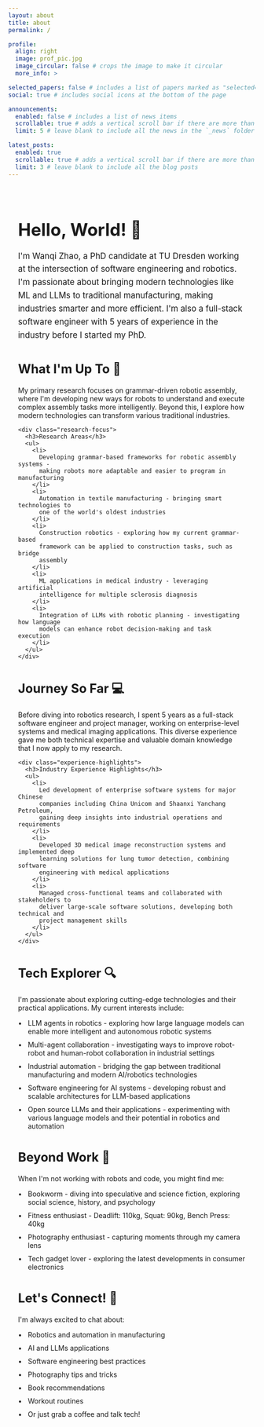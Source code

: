 ```yaml
---
layout: about
title: about
permalink: /

profile:
  align: right
  image: prof_pic.jpg
  image_circular: false # crops the image to make it circular
  more_info: >

selected_papers: false # includes a list of papers marked as "selected={true}"
social: true # includes social icons at the bottom of the page

announcements:
  enabled: false # includes a list of news items
  scrollable: true # adds a vertical scroll bar if there are more than 3 news items
  limit: 5 # leave blank to include all the news in the `_news` folder

latest_posts:
  enabled: true
  scrollable: true # adds a vertical scroll bar if there are more than 3 new posts items
  limit: 3 # leave blank to include all the blog posts
---
```



<div class="home-container">
  <!-- Hero Section -->
  <section class="hero-section">
    <h1 class="greeting">Hello, World! 👋</h1>
    <div class="intro">
      <p>
        I'm Wanqi Zhao, a PhD candidate at TU Dresden working at the
        intersection of software engineering and robotics. I'm passionate about
        bringing modern technologies like ML and LLMs to traditional
        manufacturing, making industries smarter and more efficient. I'm also a
        full-stack software engineer with 5 years of experience in the industry
        before I started my PhD.
      </p>
    </div>
  </section>

  <!-- Current Research Section -->
  <section class="research-section">
    <h2>What I'm Up To 🚀</h2>
    <p>
      My primary research focuses on grammar-driven robotic assembly, where I'm
      developing new ways for robots to understand and execute complex assembly
      tasks more intelligently. Beyond this, I explore how modern technologies
      can transform various traditional industries.
    </p>

    <div class="research-focus">
      <h3>Research Areas</h3>
      <ul>
        <li>
          Developing grammar-based frameworks for robotic assembly systems -
          making robots more adaptable and easier to program in manufacturing
        </li>
        <li>
          Automation in textile manufacturing - bringing smart technologies to
          one of the world's oldest industries
        </li>
        <li>
          Construction robotics - exploring how my current grammar-based
          framework can be applied to construction tasks, such as bridge
          assembly
        </li>
        <li>
          ML applications in medical industry - leveraging artificial
          intelligence for multiple sclerosis diagnosis
        </li>
        <li>
          Integration of LLMs with robotic planning - investigating how language
          models can enhance robot decision-making and task execution
        </li>
      </ul>
    </div>
  </section>

  <!-- Journey Section -->
  <section class="journey-section">
    <h2>Journey So Far 💻</h2>
    <p>
      Before diving into robotics research, I spent 5 years as a full-stack
      software engineer and project manager, working on enterprise-level systems
      and medical imaging applications. This diverse experience gave me both
      technical expertise and valuable domain knowledge that I now apply to my
      research.
    </p>

    <div class="experience-highlights">
      <h3>Industry Experience Highlights</h3>
      <ul>
        <li>
          Led development of enterprise software systems for major Chinese
          companies including China Unicom and Shaanxi Yanchang Petroleum,
          gaining deep insights into industrial operations and requirements
        </li>
        <li>
          Developed 3D medical image reconstruction systems and implemented deep
          learning solutions for lung tumor detection, combining software
          engineering with medical applications
        </li>
        <li>
          Managed cross-functional teams and collaborated with stakeholders to
          deliver large-scale software solutions, developing both technical and
          project management skills
        </li>
      </ul>
    </div>
  </section>

  <!-- Tech Explorer Section -->
  <section class="tech-section">
    <h2>Tech Explorer 🔍</h2>
    <p>
      I'm passionate about exploring cutting-edge technologies and their
      practical applications. My current interests include:
    </p>
    <ul class="index">
      <li>
        LLM agents in robotics - exploring how large language models can enable
        more intelligent and autonomous robotic systems
      </li>
      <li>
        Multi-agent collaboration - investigating ways to improve robot-robot
        and human-robot collaboration in industrial settings
      </li>
      <li>
        Industrial automation - bridging the gap between traditional
        manufacturing and modern AI/robotics technologies
      </li>
      <li>
        Software engineering for AI systems - developing robust and scalable
        architectures for LLM-based applications
      </li>
      <li>
        Open source LLMs and their applications - experimenting with various
        language models and their potential in robotics and automation
      </li>
    </ul>
  </section>

  <!-- Life Beyond Code Section -->
  <section class="life-section">
    <h2>Beyond Work 🌟</h2>
    <p>When I'm not working with robots and code, you might find me:</p>
    <ul class="index">
      <li>
        Bookworm - diving into speculative and science fiction, exploring social
        science, history, and psychology
      </li>
      <li>
        Fitness enthusiast - Deadlift: 110kg, Squat: 90kg, Bench Press: 40kg
      </li>
      <li>Photography enthusiast - capturing moments through my camera lens</li>
      <li>
        Tech gadget lover - exploring the latest developments in consumer
        electronics
      </li>
    </ul>
  </section>

  <!-- Connect Section -->
  <section class="connect-section">
    <h2>Let's Connect! 🤝</h2>
    <p>I'm always excited to chat about:</p>
    <ul class="index">
      <li>Robotics and automation in manufacturing</li>
      <li>AI and LLMs applications</li>
      <li>Software engineering best practices</li>
      <li>Photography tips and tricks</li>
      <li>Book recommendations</li>
      <li>Workout routines</li>
      <li>Or just grab a coffee and talk tech!</li>
    </ul>
  </section>
</div>

<style>
  .home-container {
    max-width: 900px;
    margin: 0 auto;
    padding: 20px;
  }

  section {
    margin-bottom: 40px;
  }

  .greeting {
    font-size: 2.5em;
    margin-bottom: 20px;
  }

  .intro {
    font-size: 1.2em;
    line-height: 1.6;
    margin-bottom: 30px;
  }

  h2 {
    font-size: 1.8em;
    margin-bottom: 20px;
  }

  h3 {
    font-size: 1.4em;
    margin: 15px 0;
  }

  .index {
    list-style-type: none;
    padding-left: 0;
  }

  .index li {
    margin-bottom: 10px;
    padding-left: 20px;
    position: relative;
  }

  .index li:before {
    content: "•";
    position: absolute;
    left: 0;
    color: var(--link-color);
  }

  .quote {
    text-align: center;
    font-size: 1.2em;
    margin: 40px 0;
    padding: 20px;
    border-top: 1px solid var(--border-color);
    border-bottom: 1px solid var(--border-color);
  }

  /* The styles will work with Chirpy's dark/light mode automatically */
  @media (prefers-color-scheme: dark) {
    .research-focus,
    .experience-highlights {
      background-color: var(--sidebar-bg);
      padding: 20px;
      border-radius: 8px;
    }
  }

  @media (prefers-color-scheme: light) {
    .research-focus,
    .experience-highlights {
      background-color: var(--sidebar-bg);
      padding: 20px;
      border-radius: 8px;
    }
  }
</style>
